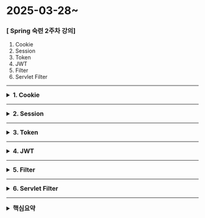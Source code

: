 # 2025-03-28~

### [ Spring 숙련 2주차 강의]

1. Cookie
2. Session
3. Token
4. JWT
5. Filter
6. Servlet Filter

<hr>

<details>

<summary style="font-size: 16px;">
<strong>1. Cookie</strong>
</summary>

**1. 개념**
- 사용자의 웹 브라우저에 저장되는 작은 데이터 조각
- 클라이언트와 서버 간의 상태 정보를 유지하는 데 사용됨

**2. 특징**
- 키-값 쌍으로 저장됨 (name=value)
- 만료 기간 설정 가능 (Max-Age, Expires)
- 브라우저가 자동으로 요청 시 쿠키 포함 (HttpOnly, Secure 설정 가능)

**3. 쿠키 종류**
- 세션 쿠키: 브라우저 종료 시 삭제됨
- 영속 쿠키: 설정된 만료 시간까지 유지됨

**4. 쿠키 생성**

  ```java
  Cookie cookie = new Cookie("token", "abcd1234");
  cookie.setHttpOnly(true);
  cookie.setMaxAge(60 * 60);
  response.addCookie(cookie);
  ```

  ```java
  @GetMapping("/read-cookie")
  public String readCookie(@CookieValue("token") String token) {
      return "Token: " + token;
  }
  ```

</details>

<hr>

<details>

<summary style="font-size: 16px;">
<strong>2. Session</strong>
</summary>

**1. 개념**
- 사용자의 상태를 서버에서 관리하는 방식
- 클라이언트가 요청 시 세션 ID를 포함하여 서버에 전송
- 서버가 세션 ID를 기반으로 사용자 정보 조회

**2. 특징**
- 서버에서 사용자 정보를 저장하므로 보안이 뛰어남
- 서버 메모리를 사용하므로 많은 사용자 처리 시 부담이 큼
- 기본적으로 쿠키(JSESSIONID)를 사용하여 세션을 유지함

**3. 세션 활용( 저장, 조회 )**

  ```java
  @PostMapping("/login")
  public String login(HttpSession session) {
      session.setAttribute("user", "admin");
      return "Session Created";
  }
  ```

  ```java
  @GetMapping("/user")
  public String getSessionUser(HttpSession session) {
      return "User: " + session.getAttribute("user");
  }
```

</details>

<hr>

<details>

<summary style="font-size: 16px;">
<strong>3. Token</strong>
</summary>

**1. 개념**
- 서버에서 발급하는 인증 정보 조각
- 세션을 사용하지 않고 클라이언트가 자체적으로 보관 및 전송
- Stateless(상태 유지 없이 요청마다 독립적으로 처리 가능)

**2. 특징**
- 자체적으로 서명(Signature)이 포함될 수 있음 (ex. JWT)
- 서버 확장성이 뛰어남 (세션 저장 부담 없음)
- 보안 위험 존재 (토큰 탈취 시 인증 가능)

**3. 토큰 사용 예시**
- JWT, OAuth 2.0 Access Token, API Key 등

</details>

<hr>

<details>

<summary style="font-size: 16px;">
<strong>4. JWT</strong>
</summary>

**1. 개념**
- JSON 형식으로 사용자 정보를 포함한 토큰
- 자체적으로 서명을 포함하여 위변조 방지 기능 제공

**2. 구조**
- Header: 타입(JWT), 알고리즘 정보
- Payload: 사용자 정보 (sub, exp, role 등)
- Signature: 서명 (무결성 검증)

**3. 장점**
- 세션 없이 인증 가능 (Stateless)
- 확장성이 뛰어남 (분산 서버에서 사용 가능)

**4. 단점**
- 보안 위험 (탈취 시 유효 기간 내 사용 가능)
- Payload에 정보 포함 (기밀 정보 저장 금지)

</details>

<hr>

<details>

<summary style="font-size: 16px;">
<strong>5. Filter</strong>
</summary>

**1. 개념**
- HTTP 요청/응답을 가로채서 처리하는 Spring Security의 핵심 개념
- 요청을 변경하거나 인증/인가 처리 가능

**2. Spring Security에서 필터 동작 방식**
- 요청이 들어오면 필터 체인을 통과
- 각 필터가 인증/인가, 로깅 등을 수행
- 최종적으로 컨트롤러로 요청 전달

**3. 주요 필터 종류**
- `UsernamePasswordAuthenticationFilter` : 로그인 처리
- `BasicAuthenticationFilter` : Basic 인증 처리
- `JwtAuthenticationFilter` : JWT 인증 처리 (커스텀 필터)

</details>

<hr>


<details>

<summary style="font-size: 16px;">
<strong>6. Servlet Filter</strong>
</summary>

**1. 개념**
- 서블릿 요청을 가로채어 사전/사후 작업을 수행하는 필터
- 인증, 로깅, 압축 등의 기능을 수행 가능

**2. 동작 방식**
   1. 클라이언트가 요청을 보냄
   2. Filter가 요청을 가로채 처리
   3. 서블릿(Controller)에서 요청을 처리
   4. 응답을 다시 Filter에서 가공 후 클라이언트에게 전달

| 구분       | Servlet Filter       | Spring Security Filter |
|------------|----------------------|------------------------|
| 적용 범위  | 전체 서블릿 요청     | Security 관련 요청    |
| 관리 방식  | 웹 애플리케이션 레벨 | Spring Security 관리  |
| 설정 방법  | `@WebFilter`, `FilterRegistrationBean` | `SecurityFilterChain` |

</details>

<hr>

<details>

<summary style="font-size: 16px;">
<strong>핵심요약</strong>
</summary>

1. Cookie
    - 웹 브라우저에 저장되는 데이터
    - 서버가 클라이언트의 상태를 기억하도록 도와준다.
        - 로그인 상태 유지 등에 활용된다.
    - 보안에 취약하다.
        - 민감한 정보를 저장하지 않아야한다.
        - 사용자 임의 수정이 가능하다.
2. Session
    - 서버에서 중요한 정보를 보관하며 로그인을 유지하는 방법
        - SessionId를 탈취하여도 민감한 정보가 없다.
    - 만료 시간을 설정해서 탈취 문제를 최소화한다.
        - HttpSession은 최근 Session을 요청한 시간을 기준으로 만료 시간을 유지한다.
3. Token
    - 인증/인가 과정에서 사용되며 사용자 또는 시스템의 신원과 권한을 증명하고 요청의 유효성을 검증하는 데 사용되는 디지털 문자열
    - Session과는 다르게 Client가 데이터(Token)를 저장하고 있다.
        - Stateless를 기반으로 하여 확장성이 뛰어나다.
    - Mobile과 같이 Cookie를 사용할 수 없는 경우에도 사용할 수 있다.
    - Payload는 암호화되지 않는다.
    - 만료 시간으로 Token 탈취를 대비한다.
4. JWT
    - 인증에 필요한 정보들을 암호화시킨 JSON 형태의 Token
    - Signature를 통해 Token을 안전하게 관리한다.
    - JWT의 목적은 정보 보호가 아닌, 위조 방지에 있다.
5. Filter
    - 공통 관심 사항을 하나의 입구에서 처리할 수 있게 만들어준다.

</details>